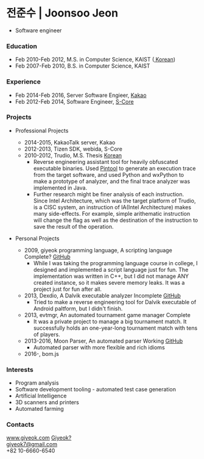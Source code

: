 # 전준수 | Joonsoo Jeon
- Software engineer

### Education

* Feb 2010-Feb 2012, M.S. in Computer Science, KAIST (<a class="btn btn-default btn-sm narrow" href="http://library.kaist.ac.kr/thesis02/2012/2012M020103567_S1Ver2.pdf"><i class="fa fa-2 fa-file-o"></i> Korean</a>)
* Feb 2007-Feb 2010, B.S. in Computer Science, KAIST

### Experience

* Feb 2014-Feb 2016, Server Software Engieer, <a href="http://www.kakaocorp.com">Kakao</a>
* Feb 2012-Feb 2014, Software Engineer, <a href="http://www.s-core.co.kr">S-Core</a>

### Projects

* Professional Projects
  * 2014-2015, KakaoTalk server, Kakao
  * 2012-2013, Tizen SDK, webida, S-Core
  * 2010-2012, Trudio, M.S. Thesis <a class="btn btn-default btn-sm narrow" href="http://library.kaist.ac.kr/thesis02/2012/2012M020103567_S1Ver2.pdf"><i class="fa fa-2 fa-file-o"></i> Korean</a>
    * Reverse engineering assistant tool for heavily obfuscated executable binaries. Used [Pintool](https://software.intel.com/en-us/articles/pin-a-dynamic-binary-instrumentation-tool) to generate an execution trace from the target software, and used Python and wxPython to make a prototype of analyzer, and the final trace analyzer was implemented in Java.
    * Further research might be finer analysis of each instruction. Since Intel Architecture, which was the target platform of Trudio, is a CISC system, an instruction of IA(Intel Architecture) makes many side-effects. For example, simple arithematic instruction will change the flag as well as the destination of the instruction to save the result of the operation.

* Personal Projects
  * 2009, giyeok programming language, A scripting language <span class="btn btn-xs btn-default">Complete?</span> <a class="btn btn-default narrow" href="https://github.com/Joonsoo/giyeok"><i class="fa fa-2 fa-github"></i>GitHub</a>
    * While I was taking the programming language course in college, I designed and implemented a script language just for fun. The implementation was written in C++, but I did not manage ANY created instance, so it makes severe memory leaks. It was a project just for fun after all. <i class="fa fa-smile-o"></i>
  * 2013, Dexdio, A Dalvik executable analyzer <span class="btn btn-xs btn-default">Incomplete</span> <a class="btn btn-default narrow" href="https://github.com/Joonsoo/dexdio"><i class="fa fa-2 fa-github"></i>GitHub</a>
    * Tried to make a reverse engineering tool for Dalvik executable of Android paltform, but I didn't finish.
  * 2013, evtmgr, An automated tournament game manager <span class="btn btn-xs btn-default">Complete</span>
    * It was a private project to manage a big tournament match. It successfully holds an one-year-long tournament match with tens of players.
  * 2013-2016, Moon Parser, An automated parser <span class="btn btn-xs btn-default">Working</span> <a class="btn btn-default narrow" href="https://github.com/Joonsoo/moon-parser"><i class="fa fa-2 fa-github"></i>GitHub</a>
    * Automated parser with more flexible and rich idioms
  * 2016-, bom.js

### Interests

* Program analysis
* Software development tooling - automated test case generation
* Artificial Intelligence
* 3D scanners and printers
* Automated farming

### Contacts
<i class="fa fa-2 fa-link"></i>        <a href="http://www.giyeok.com">www.giyeok.com</a> <a class="btn btn-default btn-xs" href="{% post_url 2016-03-22-what-is-giyeok %}">Giyeok?</a>  
<i class="fa fa-2 fa-envelope-o"></i>  <a href="mailto:giyeok7@gmail.com">giyeok7@gmail.com</a>  
<i class="fa fa-2 fa-mobile"></i>      +82 10-6660-6540  
<a class="btn btn-default narrow" href="https://github.com/joonsoo"><i class="fa fa-3 fa-github"></i></a>
<a class="btn btn-default narrow" href="https://www.facebook.com/joonsoo.jeon"><i class="fa fa-3 fa-facebook"></i></a>
<a class="btn btn-default narrow" href="https://www.linkedin.com/in/joonsoojeon"><i class="fa fa-3 fa-linkedin"></i></a>
